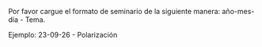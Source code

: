 Por favor cargue el formato de seminario de la siguiente manera: año-mes-día - Tema.

Ejemplo: 23-09-26 - Polarización
